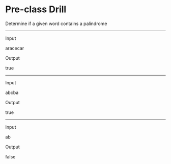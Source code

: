 # Pre-class Drill

Determine if a given word contains a palindrome

---

Input

aracecar

Output

true

---

Input

abcba

Output

true

---

Input

ab

Output

false
